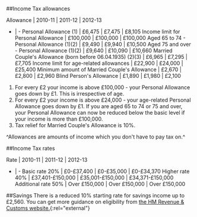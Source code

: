 ##Income Tax allowances

Allowance | 2010-11 | 2011-12 | 2012-13
- | -
Personal Allowance (1) | £6,475 | £7,475 | £8,105
Income limit for Personal Allowance | £100,000 | £100,000 | £100,000
Aged 65 to 74 - Personal Allowance (1)(2) | £9,490 | £9,940 | £10,500
Aged 75 and over - Personal Allowance (1)(2) | £9,640 | £10,090 | £10,660
Married Couple's Allowance (born before 06.04.1935) (2)(3) | £6,965 | £7,295 | £7,705
Income limit for age-related allowances | £22,900 | £24,000 | £25,400
Minimum amount of Married Couple's Allowance | £2,670 | £2,800 | £2,960
Blind Person's Allowance | £1,890 | £1,980 | £2,100

1. For every £2 your income is above £100,000 - your Personal Allowance goes down by £1. This is irrespective of age.
2. For every £2 your income is above £24,000 - your age-related Personal Allowance goes down by £1. If you are aged 65 to 74 or 75 and over, your Personal Allowance can now be reduced below the basic level if your income is more than £100,000.
3. Tax relief for Married Couple's Allowance is 10%.

^Allowances are amounts of income which you don't have to pay tax on.^

##Income Tax rates 

Rate | 2010-11 | 2011-12 | 2012-13
- | -
Basic rate 20% | £0-£37,400 | £0-£35,000 | £0-£34,370
Higher rate 40% | £37,401-£150,000 | £35,001-£150,000 | £34,371-£150,000
Additional rate 50% | Over £150,000 | Over £150,000 | Over £150,000

##Savings
There is a reduced 10% starting rate for savings income up to £2,560. You can get more guidance on eligibility from [the HM Revenue & Customs website.](http://www.hmrc.gov.uk/tdsi/ten-per-cent-guidance.htm "Guidance on 10% starting tax rate on the HM Revenue & Customs site"){:rel="external"}


 
